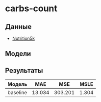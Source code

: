 # carbs-count

## Данные

- [Nutrition5k](https://github.com/google-research-datasets/Nutrition5k)

## Модели

## Результаты
| **Модель** | **MAE** | **MSE**| **MSLE**|  
|:----------:|:-------:|:-------:|:-------:|
| baseline | 13.034 | 303.201 | 1.304 | 
